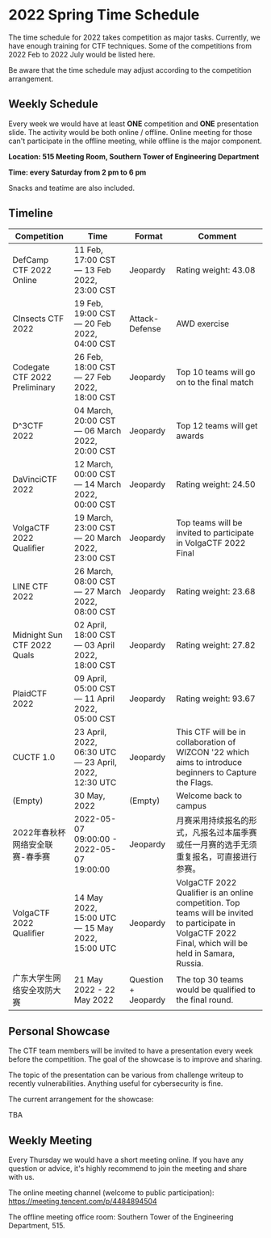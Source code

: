 # 2022 Spring Time Schedule

The time schedule for 2022 takes competition as major tasks. Currently, we have enough training for CTF techniques. Some of the competitions from 2022 Feb to 2022 July would be listed here.

Be aware that the time schedule may adjust according to the competition arrangement.

## Weekly Schedule

Every week we would have at least **ONE** competition and **ONE** presentation slide. The activity would be both online / offline. Online meeting for those can't participate in the offline meeting, while offline is the major component.

**Location: 515 Meeting Room, Southern Tower of Engineering Department**

**Time: every Saturday from 2 pm to 6 pm**

Snacks and teatime are also included.

## Timeline

| Competition                     | Time                                                  | Format              | Comment                                                      |
| ------------------------------- | ----------------------------------------------------- | ------------------- | ------------------------------------------------------------ |
| DefCamp CTF 2022 Online         | 11 Feb, 17:00 CST — 13 Feb 2022, 23:00 CST            | Jeopardy            | Rating weight: 43.08                                         |
| CInsects CTF 2022               | 19 Feb, 19:00 CST — 20 Feb 2022, 04:00 CST            | Attack-Defense      | AWD exercise                                                 |
| Codegate CTF 2022 Preliminary   | 26 Feb, 18:00 CST — 27 Feb 2022, 18:00 CST            | Jeopardy            | Top 10 teams will go on to the final match                   |
| D^3CTF 2022                     | 04 March, 20:00 CST — 06 March 2022, 20:00 CST        | Jeopardy            | Top 12 teams will get awards                                 |
| DaVinciCTF 2022                 | 12 March, 00:00 CST — 14 March 2022, 00:00 CST        | Jeopardy            | Rating weight: 24.50                                         |
| VolgaCTF 2022 Qualifier         | 19 March, 23:00 CST — 20 March 2022, 23:00 CST        | Jeopardy            | Top teams will be invited to participate in VolgaCTF 2022 Final |
| LINE CTF 2022                   | 26 March, 08:00 CST — 27 March 2022, 08:00 CST        | Jeopardy            | Rating weight: 23.68                                         |
| Midnight Sun CTF 2022 Quals     | 02 April, 18:00 CST — 03 April 2022, 18:00 CST        | Jeopardy            | Rating weight: 27.82                                         |
| PlaidCTF 2022                   | 09 April, 05:00 CST — 11 April 2022, 05:00 CST        | Jeopardy            | Rating weight: 93.67                                         |
| CUCTF 1.0                       | 23 April, 2022, 06:30 UTC — 23 April, 2022, 12:30 UTC | Jeopardy            | This CTF will be in collaboration of WIZCON '22 which aims to introduce beginners to Capture the Flags. |
| (Empty)                         | 30 May, 2022                                          | (Empty)             | Welcome back to campus                                       |
| 2022年春秋杯网络安全联赛-春季赛 | 2022-05-07 09:00:00 - 2022-05-07 19:00:00             | Jeopardy            | 月赛采用持续报名的形式，凡报名过本届季赛或任一月赛的选手无须重复报名，可直接进行参赛。 |
| VolgaCTF 2022 Qualifier         | 14 May 2022, 15:00 UTC — 15 May 2022, 15:00 UTC       | Jeopardy            | VolgaCTF 2022 Qualifier is an online competition. Top teams will be invited to participate in VolgaCTF 2022 Final, which will be held in Samara, Russia. |
| 广东大学生网络安全攻防大赛      | 21 May 2022 - 22 May 2022                             | Question + Jeopardy | The top 30 teams would be qualified to the final round.      |

## Personal Showcase

The CTF team members will be invited to have a presentation every week before the competition. The goal of the showcase is to improve and sharing.

The topic of the presentation can be various from challenge writeup to recently vulnerabilities. Anything useful for cybersecurity is fine.

The current arrangement for the showcase:

TBA

## Weekly Meeting

Every Thursday we would have a short meeting online. If you have any question or advice, it's highly recommend to join the meeting and share with us.

The online meeting channel (welcome to public participation): https://meeting.tencent.com/p/4484894504

The offline meeting office room: Southern Tower of the Engineering Department, 515.
